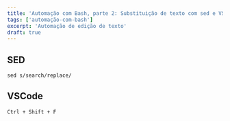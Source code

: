 ```yaml
---
title: 'Automação com Bash, parte 2: Substituição de texto com sed e VSCode'
tags: ['automação-com-bash']
excerpt: 'Automação de edição de texto'
draft: true
---
```


## SED

`sed s/search/replace/`

## VSCode

`Ctrl + Shift + F`
